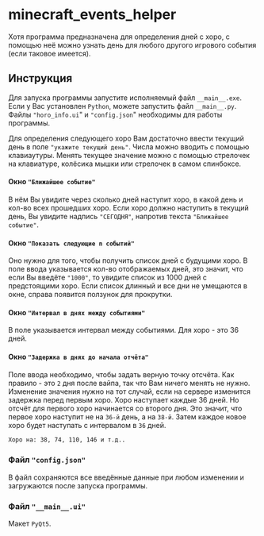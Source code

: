 # minecraft_events_helper
Хотя программа предназначена для определения дней с хоро, с помощью неё можно узнать день для любого другого игрового события (если таковое имеется).

## Инструкция
Для запуска программы запустите исполняемый файл `__main__.exe`.
Если у Вас установлен `Python`, можете запустить файл `__main__.py`.
Файлы `"horo_info.ui`" и `"config.json`" необходимы для работы программы.

Для определения следующего хоро Вам достаточно ввести текущий день в поле `"укажите текущий день"`.
Числа можно вводить с помощью клавиаутуры. Менять текущее значение можно с помощью стрелочек на клавиатуре, колёсика мышки или стрелочек в самом спинбоксе.

#### Окно `"Ближайшее событие"` 
В нём Вы увидите через сколько дней наступит хоро, в какой день и кол-во всех прошедших хоро. 
Если хоро должно наступить в текущий день, Вы увидите надпись `"СЕГОДНЯ"`, напротив текста `"Ближайшее событие"`.

#### Окно `"Показать следующие n событий"` 
Оно нужно для того, чтобы получить список дней с будущими хоро.
В поле ввода указывается кол-во отображаемых дней, это значит, что если Вы введёте `"1000"`, то увидите список из 1000 дней с предстоящими хоро. Если список длинный и все дни не умещаются в окне, справа появится ползунок для прокрутки. 

#### Окно `"Интервал в днях между событиями"` 
В поле указывается интервал между событиями. Для хоро - это 36 дней.

#### Окно `"Задержка в днях до начала отчёта"` 
Поле ввода необходимо, чтобы задать верную точку отсчёта. Как правило - это `2` дня после вайпа, так что Вам ничего менять не нужно.
Изменение значения нужно на тот случай, если на сервере изменится задержка перед первым хоро.
Хоро наступает каждые 36 дней. Но отсчёт для первого хоро начинается со второго дня. Это значит, что первое хоро наступит не на `36-й` день, а на `38-й`. 
Затем каждое новое хоро будет наступать с интервалом в `36` дней.
```sh
Хоро на: 38, 74, 110, 146 и т.д..
```

### Файл `"config.json"`
В файл сохраняются все введённые данные при любом изменении и загружаются после запуска программы.

### Файл `"__main__.ui"`
Макет `PyQt5`.
